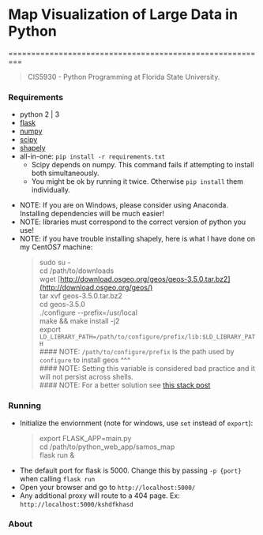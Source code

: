 # Map Visualization of Large Data in Python
=========================================================

> CIS5930 - Python Programming at Florida State University.

### Requirements
- python 2 | 3
- [flask](http://flask.pocoo.org/)
- [numpy](http://www.numpy.org/)
- [scipy](https://www.scipy.org/install.html)
- [shapely](https://pypi.python.org/pypi/Shapely/)
- all-in-one: ```pip install -r requirements.txt```
  * Scipy depends on numpy. This command fails if attempting to install both simultaneously.
  * You might be ok by running it twice. Otherwise `pip install` them individually.
* NOTE: If you are on Windows, please consider using Anaconda. Installing dependencies will be much easier!
* NOTE: libraries must correspond to the correct version of python you use!
* NOTE: if you have trouble installing shapely, here is what I have done on my CentOS7 machine:
    > sudo su - \
    > cd /path/to/downloads \
    > wget [http://download.osgeo.org/geos/geos-3.5.0.tar.bz2](http://download.osgeo.org/geos/) \
    > tar xvf geos-3.5.0.tar.bz2 \
    > cd geos-3.5.0 \
    > ./configure --prefix=/usr/local \
    > make && make install -j2 \
    > export `LD_LIBRARY_PATH=/path/to/configure/prefix/lib:$LD_LIBRARY_PATH` \
    >  \#### NOTE: `/path/to/configure/prefix` is the path used by `configure` to install geos ^^^\
    >  \#### NOTE: Setting this variable is considered bad practice and it will not persist across shells. \
    >  \#### NOTE: For a better solution see [this stack post](http://stackoverflow.com/questions/1099981/why-cant-python-find-shared-objects-that-are-in-directories-in-sys-path/1100297#1100297)


### Running
* Initialize the enviornment (note for windows, use `set` instead of `export`):
    > export FLASK_APP=main.py \
    > cd /path/to/python_web_app/samos_map \
    > flask run &
* The default port for flask is 5000. Change this by passing `-p {port}` when calling `flask run` 
* Open your browser and go to `http://localhost:5000/`
* Any additional proxy will route to a 404 page. Ex: `http://localhost:5000/kshdfkhasd`

### About
